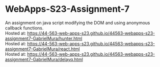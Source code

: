 # WebApps-S23-Assignment-7
An assignment on java script modifying the DOM and using anonymous callback functions.<br>
Hosted at: https://44-563-web-apps-s23.github.io/44563-webapps-s23-assignment7-GabrielMura/hunter.html<br>
Hosted at: https://44-563-web-apps-s23.github.io/44563-webapps-s23-assignment7-GabrielMura/react.html<br>
Hosted at: https://44-563-web-apps-s23.github.io/44563-webapps-s23-assignment7-GabrielMura/delayq.html